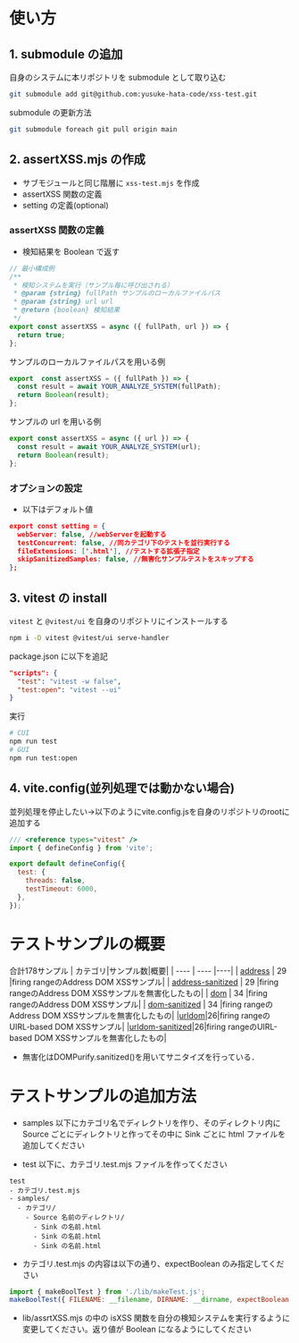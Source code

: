 # 使い方

## 1. submodule の追加

自身のシステムに本リポジトリを submodule として取り込む

```bash
git submodule add git@github.com:yusuke-hata-code/xss-test.git
```

submodule の更新方法

```bash
git submodule foreach git pull origin main
```

## 2. assertXSS.mjs の作成

- サブモジュールと同じ階層に `xss-test.mjs` を作成
- assertXSS 関数の定義
- setting の定義(optional)

### assertXSS 関数の定義

- 検知結果を Boolean で返す

```javascript
// 最小構成例
/**
 * 検知システムを実行（サンプル毎に呼び出される）
 * @param {string} fullPath サンプルのローカルファイルパス
 * @param {string} url url
 * @return {boolean} 検知結果
 */
export const assertXSS = async ({ fullPath, url }) => {
  return true;
};
```

サンプルのローカルファイルパスを用いる例

```javascript
export  const assertXSS = ({ fullPath }) => {
  const result = await YOUR_ANALYZE_SYSTEM(fullPath);
  return Boolean(result);
};
```

サンプルの url を用いる例

```javascript
export const assertXSS = async ({ url }) => {
  const result = await YOUR_ANALYZE_SYSTEM(url);
  return Boolean(result);
};
```

### オプションの設定

- 以下はデフォルト値

```json
export const setting = {
  webServer: false, //webServerを起動する
  testConcurrent: false, //同カテゴリ下のテストを並行実行する
  fileExtensions: ['.html'], //テストする拡張子指定
  skipSanitizedSamples: false, //無害化サンプルテストをスキップする
};
```

## 3. vitest の install

`vitest` と `@vitest/ui` を自身のリポジトリにインストールする

```bash
npm i -D vitest @vitest/ui serve-handler
```

package.json に以下を追記

```json
"scripts": {
  "test": "vitest -w false",
  "test:open": "vitest --ui"
}
```

実行

```bash
# CUI
npm run test
# GUI
npm run test:open
```

## 4. vite.config(並列処理では動かない場合)

並列処理を停止したい->以下のようにvite.config.jsを自身のリポジトリのrootに追加する
```javascript
/// <reference types="vitest" />
import { defineConfig } from 'vite';

export default defineConfig({
  test: {
    threads: false,
    testTimeout: 6000,
  },
});
```

# テストサンプルの概要

合計178サンプル
| カテゴリ|サンプル数|概要|
| ---- | ---- |----|
|  [address](./samples/address/) |  29  |firing rangeのAddress DOM XSSサンプル|
|  [address-sanitized](./samples/address-sanitized/) |  29  |firing rangeのAddress DOM XSSサンプルを無害化したもの|
|  [dom](./samples/dom/) |  34  |firing rangeのAddress DOM XSSサンプル|
|  [dom-sanitized](./samples/dom-sanitized/) |  34  |firing rangeのAddress DOM XSSサンプルを無害化したもの|
|[urldom](./samples/urldom/)|26|firing rangeのUIRL-based DOM XSSサンプル|
|[urldom-sanitized](./samples/urldom-sanitized/)|26|firing rangeのUIRL-based DOM XSSサンプルを無害化したもの|

- 無害化はDOMPurify.sanitized()を用いてサニタイズを行っている．

# テストサンプルの追加方法

- samples 以下にカテゴリ名でディレクトリを作り、そのディレクトリ内に Source ごとにディレクトリと作ってその中に Sink ごとに html ファイルを追加してください

- test 以下に、カテゴリ.test.mjs ファイルを作ってください

```text
test
- カテゴリ.test.mjs
- samples/
  - カテゴリ/
    - Source 名前のディレクトリ/
      - Sink の名前.html
      - Sink の名前.html
      - Sink の名前.html
```

- カテゴリ.test.mjs の内容は以下の通り、expectBoolean のみ指定してください

```javascript
import { makeBoolTest } from './lib/makeTest.js';
makeBoolTest({ FILENAME: __filename, DIRNAME: __dirname, expectBoolean: true }
```

- lib/assrtXSS.mjs の中の isXSS 関数を自分の検知システムを実行するように変更してください。返り値が Boolean になるようにしてください